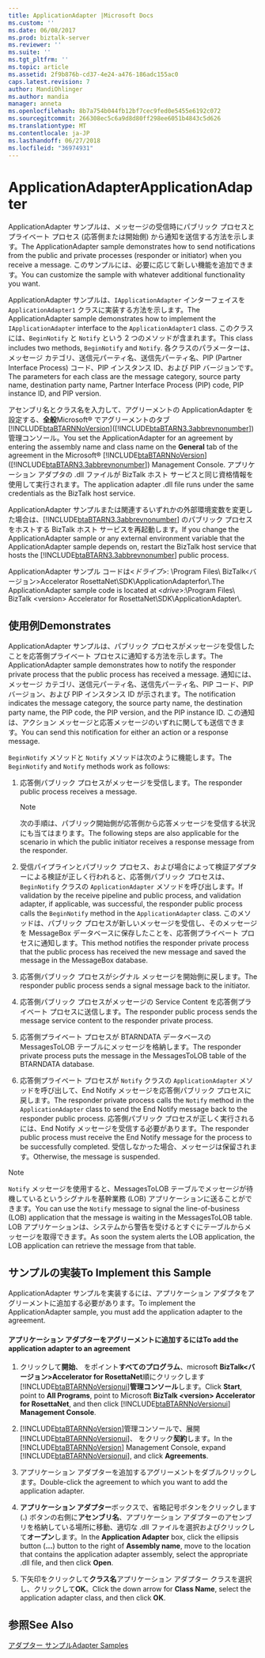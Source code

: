 ```yaml
---
title: ApplicationAdapter |Microsoft Docs
ms.custom: ''
ms.date: 06/08/2017
ms.prod: biztalk-server
ms.reviewer: ''
ms.suite: ''
ms.tgt_pltfrm: ''
ms.topic: article
ms.assetid: 2f9b876b-cd37-4e24-a476-186adc155ac0
caps.latest.revision: 7
author: MandiOhlinger
ms.author: mandia
manager: anneta
ms.openlocfilehash: 8b7a754b044fb12bf7cec9fed0e5455e6192c072
ms.sourcegitcommit: 266308ec5c6a9d8d80ff298ee6051b4843c5d626
ms.translationtype: MT
ms.contentlocale: ja-JP
ms.lasthandoff: 06/27/2018
ms.locfileid: "36974931"
---
```

# <a name="applicationadapter"></a><span data-ttu-id="adee4-102">ApplicationAdapter</span><span class="sxs-lookup"><span data-stu-id="adee4-102">ApplicationAdapter</span></span>
<span data-ttu-id="adee4-103">ApplicationAdapter サンプルは、メッセージの受信時にパブリック プロセスとプライベート プロセス (応答側または開始側) から通知を送信する方法を示します。</span><span class="sxs-lookup"><span data-stu-id="adee4-103">The ApplicationAdapter sample demonstrates how to send notifications from the public and private processes (responder or initiator) when you receive a message.</span></span> <span data-ttu-id="adee4-104">このサンプルには、必要に応じて新しい機能を追加できます。</span><span class="sxs-lookup"><span data-stu-id="adee4-104">You can customize the sample with whatever additional functionality you want.</span></span>  
  
 <span data-ttu-id="adee4-105">ApplicationAdapter サンプルは、`IApplicationAdapter` インターフェイスを `ApplicationAdapter1` クラスに実装する方法を示します。</span><span class="sxs-lookup"><span data-stu-id="adee4-105">The ApplicationAdapter sample demonstrates how to implement the `IApplicationAdapter` interface to the `ApplicationAdapter1` class.</span></span> <span data-ttu-id="adee4-106">このクラスには、`BeginNotify` と `Notify` という 2 つのメソッドが含まれます。</span><span class="sxs-lookup"><span data-stu-id="adee4-106">This class includes two methods, `BeginNotify` and `Notify`.</span></span> <span data-ttu-id="adee4-107">各クラスのパラメーターは、メッセージ カテゴリ、送信元パーティ名、送信先パーティ名、PIP (Partner Interface Process) コード、PIP インスタンス ID、および PIP バージョンです。</span><span class="sxs-lookup"><span data-stu-id="adee4-107">The parameters for each class are the message category, source party name, destination party name, Partner Interface Process (PIP) code, PIP instance ID, and PIP version.</span></span>  
  
 <span data-ttu-id="adee4-108">アセンブリ名とクラス名を入力して、アグリーメントの ApplicationAdapter を設定する、**全般**Microsoft® でアグリーメントのタブ[!INCLUDE[btaBTARNNoVersion](../../includes/btabtarnnoversion-md.md)]([!INCLUDE[btaBTARN3.3abbrevnonumber](../../includes/btabtarn3-3abbrevnonumber-md.md)]) 管理コンソール。</span><span class="sxs-lookup"><span data-stu-id="adee4-108">You set the ApplicationAdapter for an agreement by entering the assembly name and class name on the **General** tab of the agreement in the Microsoft® [!INCLUDE[btaBTARNNoVersion](../../includes/btabtarnnoversion-md.md)] ([!INCLUDE[btaBTARN3.3abbrevnonumber](../../includes/btabtarn3-3abbrevnonumber-md.md)]) Management Console.</span></span> <span data-ttu-id="adee4-109">アプリケーション アダプタの .dll ファイルが BizTalk ホスト サービスと同じ資格情報を使用して実行されます。</span><span class="sxs-lookup"><span data-stu-id="adee4-109">The application adapter .dll file runs under the same credentials as the BizTalk host service.</span></span>  
  
 <span data-ttu-id="adee4-110">ApplicationAdapter サンプルまたは関連するいずれかの外部環境変数を変更した場合は、[!INCLUDE[btaBTARN3.3abbrevnonumber](../../includes/btabtarn3-3abbrevnonumber-md.md)] のパブリック プロセスをホストする BizTalk ホスト サービスを再起動します。</span><span class="sxs-lookup"><span data-stu-id="adee4-110">If you change the ApplicationAdapter sample or any external environment variable that the ApplicationAdapter sample depends on, restart the BizTalk host service that hosts the [!INCLUDE[btaBTARN3.3abbrevnonumber](../../includes/btabtarn3-3abbrevnonumber-md.md)] public process.</span></span>  
  
 <span data-ttu-id="adee4-111">ApplicationAdapter サンプル コードは\<*ドライブ*\>: \Program Files\ BizTalk\<バージョン\>Accelerator RosettaNet\SDK\ApplicationAdapterfor\\.</span><span class="sxs-lookup"><span data-stu-id="adee4-111">The ApplicationAdapter sample code is located at \<*drive*\>:\Program Files\ BizTalk \<version\> Accelerator for RosettaNet\SDK\ApplicationAdapter\\.</span></span>  
  
## <a name="demonstrates"></a><span data-ttu-id="adee4-112">使用例</span><span class="sxs-lookup"><span data-stu-id="adee4-112">Demonstrates</span></span>  
 <span data-ttu-id="adee4-113">ApplicationAdapter サンプルは、パブリック プロセスがメッセージを受信したことを応答側プライベート プロセスに通知する方法を示します。</span><span class="sxs-lookup"><span data-stu-id="adee4-113">The ApplicationAdapter sample demonstrates how to notify the responder private process that the public process has received a message.</span></span> <span data-ttu-id="adee4-114">通知には、メッセージ カテゴリ、送信元パーティ名、送信先パーティ名、PIP コード、PIP バージョン、および PIP インスタンス ID が示されます。</span><span class="sxs-lookup"><span data-stu-id="adee4-114">The notification indicates the message category, the source party name, the destination party name, the PIP code, the PIP version, and the PIP instance ID.</span></span> <span data-ttu-id="adee4-115">この通知は、アクション メッセージと応答メッセージのいずれに関しても送信できます。</span><span class="sxs-lookup"><span data-stu-id="adee4-115">You can send this notification for either an action or a response message.</span></span>  
  
 <span data-ttu-id="adee4-116">`BeginNotify` メソッドと `Notify` メソッドは次のように機能します。</span><span class="sxs-lookup"><span data-stu-id="adee4-116">The `BeginNotify` and `Notify` methods work as follows:</span></span>  
  
1.  <span data-ttu-id="adee4-117">応答側パブリック プロセスがメッセージを受信します。</span><span class="sxs-lookup"><span data-stu-id="adee4-117">The responder public process receives a message.</span></span>  
  
    > [!NOTE]
    >  <span data-ttu-id="adee4-118">次の手順は、パブリック開始側が応答側から応答メッセージを受信する状況にも当てはまります。</span><span class="sxs-lookup"><span data-stu-id="adee4-118">The following steps are also applicable for the scenario in which the public initiator receives a response message from the responder.</span></span>  
  
2.  <span data-ttu-id="adee4-119">受信パイプラインとパブリック プロセス、および場合によって検証アダプターによる検証が正しく行われると、応答側パブリック プロセスは、`BeginNotify` クラスの `ApplicationAdapter` メソッドを呼び出します。</span><span class="sxs-lookup"><span data-stu-id="adee4-119">If validation by the receive pipeline and public process, and validation adapter, if applicable, was successful, the responder public process calls the `BeginNotify` method in the `ApplicationAdapter` class.</span></span> <span data-ttu-id="adee4-120">このメソッドは、パブリック プロセスが新しいメッセージを受信し、そのメッセージを MessageBox データベースに保存したことを、応答側プライベート プロセスに通知します。</span><span class="sxs-lookup"><span data-stu-id="adee4-120">This method notifies the responder private process that the public process has received the new message and saved the message in the MessageBox database.</span></span>  
  
3.  <span data-ttu-id="adee4-121">応答側パブリック プロセスがシグナル メッセージを開始側に戻します。</span><span class="sxs-lookup"><span data-stu-id="adee4-121">The responder public process sends a signal message back to the initiator.</span></span>  
  
4.  <span data-ttu-id="adee4-122">応答側パブリック プロセスがメッセージの Service Content を応答側プライベート プロセスに送信します。</span><span class="sxs-lookup"><span data-stu-id="adee4-122">The responder public process sends the message service content to the responder private process.</span></span>  
  
5.  <span data-ttu-id="adee4-123">応答側プライベート プロセスが BTARNDATA データベースの MessagesToLOB テーブルにメッセージを格納します。</span><span class="sxs-lookup"><span data-stu-id="adee4-123">The responder private process puts the message in the MessagesToLOB table of the BTARNDATA database.</span></span>  
  
6.  <span data-ttu-id="adee4-124">応答側プライベート プロセスが `Notify` クラスの `ApplicationAdapter` メソッドを呼び出して、End Notify メッセージを応答側パブリック プロセスに戻します。</span><span class="sxs-lookup"><span data-stu-id="adee4-124">The responder private process calls the `Notify` method in the `ApplicationAdapter` class to send the End Notify message back to the responder public process.</span></span> <span data-ttu-id="adee4-125">応答側パブリック プロセスが正しく実行されるには、End Notify メッセージを受信する必要があります。</span><span class="sxs-lookup"><span data-stu-id="adee4-125">The responder public process must receive the End Notify message for the process to be successfully completed.</span></span> <span data-ttu-id="adee4-126">受信しなかった場合、メッセージは保留されます。</span><span class="sxs-lookup"><span data-stu-id="adee4-126">Otherwise, the message is suspended.</span></span>  
  
> [!NOTE]
>  <span data-ttu-id="adee4-127">`Notify` メッセージを使用すると、MessagesToLOB テーブルでメッセージが待機しているというシグナルを基幹業務 (LOB) アプリケーションに送ることができます。</span><span class="sxs-lookup"><span data-stu-id="adee4-127">You can use the `Notify` message to signal the line-of-business (LOB) application that the message is waiting in the MessagesToLOB table.</span></span> <span data-ttu-id="adee4-128">LOB アプリケーションは、システムから警告を受けるとすぐにテーブルからメッセージを取得できます。</span><span class="sxs-lookup"><span data-stu-id="adee4-128">As soon the system alerts the LOB application, the LOB application can retrieve the message from that table.</span></span>  
  
## <a name="to-implement-this-sample"></a><span data-ttu-id="adee4-129">サンプルの実装</span><span class="sxs-lookup"><span data-stu-id="adee4-129">To Implement this Sample</span></span>  
 <span data-ttu-id="adee4-130">ApplicationAdapter サンプルを実装するには、アプリケーション アダプタをアグリーメントに追加する必要があります。</span><span class="sxs-lookup"><span data-stu-id="adee4-130">To implement the ApplicationAdapter sample, you must add the application adapter to the agreement.</span></span>  
  
#### <a name="to-add-the-application-adapter-to-an-agreement"></a><span data-ttu-id="adee4-131">アプリケーション アダプターをアグリーメントに追加するには</span><span class="sxs-lookup"><span data-stu-id="adee4-131">To add the application adapter to an agreement</span></span>  
  
1. <span data-ttu-id="adee4-132">クリックして**開始**、 をポイント**すべてのプログラム**、microsoft **BizTalk\<バージョン\>Accelerator for RosettaNet**順にクリックします[!INCLUDE[btaBTARNNoVersionui](../../includes/btabtarnnoversionui-md.md)]**管理コンソール**します。</span><span class="sxs-lookup"><span data-stu-id="adee4-132">Click **Start**, point to **All Programs**, point to Microsoft **BizTalk \<version\> Accelerator for RosettaNet**, and then click [!INCLUDE[btaBTARNNoVersionui](../../includes/btabtarnnoversionui-md.md)] **Management Console**.</span></span>  
  
2. <span data-ttu-id="adee4-133">[!INCLUDE[btaBTARNNoVersion](../../includes/btabtarnnoversion-md.md)]管理コンソールで、展開[!INCLUDE[btaBTARNNoVersionui](../../includes/btabtarnnoversionui-md.md)]、 をクリック**契約**します。</span><span class="sxs-lookup"><span data-stu-id="adee4-133">In the [!INCLUDE[btaBTARNNoVersion](../../includes/btabtarnnoversion-md.md)] Management Console, expand [!INCLUDE[btaBTARNNoVersionui](../../includes/btabtarnnoversionui-md.md)], and click **Agreements**.</span></span>  
  
3. <span data-ttu-id="adee4-134">アプリケーション アダプターを追加するアグリーメントをダブルクリックします。</span><span class="sxs-lookup"><span data-stu-id="adee4-134">Double-click the agreement to which you want to add the application adapter.</span></span>  
  
4. <span data-ttu-id="adee4-135">**アプリケーション アダプター**ボックスで、省略記号ボタンをクリックします (**.**) ボタンの右側に**アセンブリ名**、アプリケーション アダプターのアセンブリを格納している場所に移動、適切な .dll ファイルを選択およびクリックして**オープン**します。</span><span class="sxs-lookup"><span data-stu-id="adee4-135">In the **Application Adapter** box, click the ellipsis button (**...**) button to the right of **Assembly name**, move to the location that contains the application adapter assembly, select the appropriate .dll file, and then click **Open**.</span></span>  
  
5. <span data-ttu-id="adee4-136">下矢印をクリックして**クラス名**アプリケーション アダプター クラスを選択し、クリックして**OK**。</span><span class="sxs-lookup"><span data-stu-id="adee4-136">Click the down arrow for **Class Name**, select the application adapter class, and then click **OK**.</span></span>  
  
## <a name="see-also"></a><span data-ttu-id="adee4-137">参照</span><span class="sxs-lookup"><span data-stu-id="adee4-137">See Also</span></span>  
 [<span data-ttu-id="adee4-138">アダプター サンプル</span><span class="sxs-lookup"><span data-stu-id="adee4-138">Adapter Samples</span></span>](../../adapters-and-accelerators/accelerator-rosettanet/adapter-samples.md)